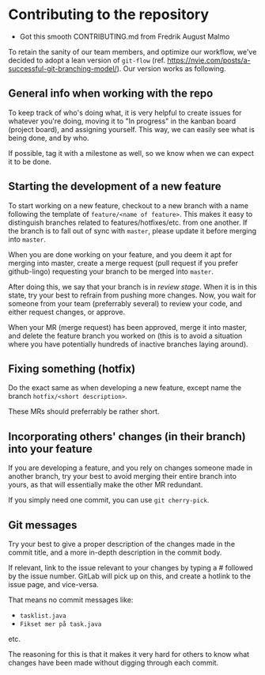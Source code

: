 # Contributing to the repository
 - Got this smooth CONTRIBUTING.md from Fredrik August Malmo

To retain the sanity of our team members, and optimize our workflow, we've
decided to adopt a lean version of `git-flow`
(ref. https://nvie.com/posts/a-successful-git-branching-model/). Our version
works as following.
 
## General info when working with the repo
 
To keep track of who's doing what, it is very helpful to create issues for whatever
you're doing, moving it to "In progress" in the kanban board (project board), and assigning
yourself. This way, we can easily see what is being done, and by who.
 
If possible, tag it with a milestone as well, so we know when we can expect it to
be done.
 
## Starting the development of a new feature
 
To start working on a new feature, checkout to a new branch with a name following
the template of `feature/<name of feature>`. This makes it easy to distinguish
branches related to features/hotfixes/etc. from one another. If the branch is
to fall out of sync with `master`, please update it before merging into `master`.
 
When you are done working on your feature, and you deem it apt for merging into
master, create a merge request (pull request if you prefer github-lingo) requesting
your branch to be merged into `master`.
 
After doing this, we say that your branch is in _review stage_. When it is in
this state, try your best to refrain from pushing more changes. Now, you wait for
someone from your team (preferrably several) to review your code, and either
request changes, or approve.
 
When your MR (merge request) has been approved, merge it into master, and delete
the feature branch you worked on (this is to avoid a situation where you have
potentially hundreds of inactive branches laying around).
 
## Fixing something (hotfix)
 
Do the exact same as when developing a new feature, except name the branch
`hotfix/<short description>`.
 
These MRs should preferrably be rather short.
 
## Incorporating others' changes (in their branch) into your feature
 
If you are developing a feature, and you rely on changes someone made in another
branch, try your best to avoid merging their entire branch into yours, as that
will essentially make the other MR redundant.
 
If you simply need one commit, you can use `git cherry-pick`.
 
## Git messages
 
Try your best to give a proper description of the changes made in the commit title,
and a more in-depth description in the commit body.
 
If relevant, link to the issue relevant to your changes by typing a # followed by the issue
number. GitLab will pick up on this, and create a hotlink to the issue page, and vice-versa.
 
That means no commit messages like:
 
- `tasklist.java`
- `Fikset mer på task.java`
 
etc.
 
The reasoning for this is that it makes it very hard for others to know what
changes have been made without digging through each commit.
